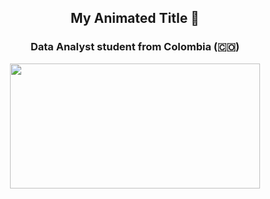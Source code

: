 <h2 align="center">My Animated Title 🚙</h2> 
<h3 align="center">Data Analyst student from Colombia (🇨🇴)  </h3>

<p align="center">
  <img src="El texto del párrafo.gif" width="400" height="200">
</p>
